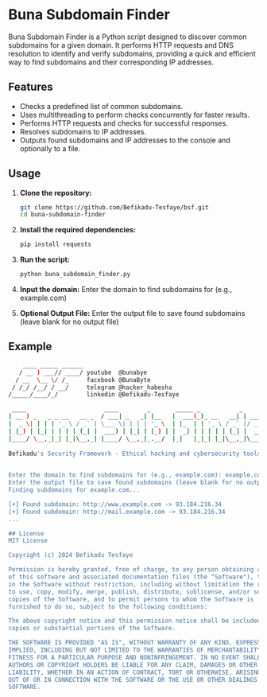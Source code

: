 # Buna Subdomain Finder

Buna Subdomain Finder is a Python script designed to discover common subdomains for a given domain. It performs HTTP requests and DNS resolution to identify and verify subdomains, providing a quick and efficient way to find subdomains and their corresponding IP addresses.

## Features

- Checks a predefined list of common subdomains.
- Uses multithreading to perform checks concurrently for faster results.
- Performs HTTP requests and checks for successful responses.
- Resolves subdomains to IP addresses.
- Outputs found subdomains and IP addresses to the console and optionally to a file.

## Usage

1. **Clone the repository:**
    ```sh
    git clone https://github.com/Befikadu-Tesfaye/bsf.git
    cd buna-subdomain-finder
    ```

2. **Install the required dependencies:**
    ```sh
    pip install requests
    ```

3. **Run the script:**
    ```sh
    python buna_subdomain_finder.py
    ```

4. **Input the domain:**
    Enter the domain to find subdomains for (e.g., example.com)

5. **Optional Output File:**
    Enter the output file to save found subdomains (leave blank for no output file)

## Example

```sh
    ____ _____ ______
   / __ ) ___// ____/ youtube  @bunabye
  / __  \__ \/ /_     facebook @BunaByte
 / /_/ /__/ / __/     telegram @hacker_habesha
/_____/____/_/        linkedin @Befikadu-Tesfaye

 ____                      ____        _       _____ _           _           
| __ ) _   _ _ __   __ _  / ___| _   _| |__   |  ___(_)_ __   __| | ___ _ __ 
|  _ \| | | | '_ \ / _` | \___ \| | | | '_ \  | |_  | | '_ \ / _` |/ _ \ '__|
| |_) | |_| | | | | (_| |  ___) | |_| | |_) | |  _| | | | | | (_| |  __/ |   
|____/ \__,_|_| |_|\__,_| |____/ \__,_|_.__/  |_|   |_|_| |_|\__,_|\___|_|   
  
Befikadu's Security Framework - Ethical hacking and cybersecurity tools.

    
Enter the domain to find subdomains for (e.g., example.com): example.com
Enter the output file to save found subdomains (leave blank for no output file): subdomains.txt
Finding subdomains for example.com...

[+] Found subdomain: http://www.example.com -> 93.184.216.34
[+] Found subdomain: http://mail.example.com -> 93.184.216.34
...

## License
MIT License

Copyright (c) 2024 Befikadu Tesfaye

Permission is hereby granted, free of charge, to any person obtaining a copy
of this software and associated documentation files (the "Software"), to deal
in the Software without restriction, including without limitation the rights
to use, copy, modify, merge, publish, distribute, sublicense, and/or sell
copies of the Software, and to permit persons to whom the Software is
furnished to do so, subject to the following conditions:

The above copyright notice and this permission notice shall be included in all
copies or substantial portions of the Software.

THE SOFTWARE IS PROVIDED "AS IS", WITHOUT WARRANTY OF ANY KIND, EXPRESS OR
IMPLIED, INCLUDING BUT NOT LIMITED TO THE WARRANTIES OF MERCHANTABILITY,
FITNESS FOR A PARTICULAR PURPOSE AND NONINFRINGEMENT. IN NO EVENT SHALL THE
AUTHORS OR COPYRIGHT HOLDERS BE LIABLE FOR ANY CLAIM, DAMAGES OR OTHER
LIABILITY, WHETHER IN AN ACTION OF CONTRACT, TORT OR OTHERWISE, ARISING FROM,
OUT OF OR IN CONNECTION WITH THE SOFTWARE OR THE USE OR OTHER DEALINGS IN THE
SOFTWARE.
